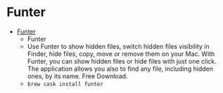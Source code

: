 # Funter
- [Funter](https://nektony.com/products/funter)
  -  Funter
  - Use Funter to show hidden files, switch hidden files visibility in Finder, hide files, copy, move or remove them on your Mac. With Funter, you can show hidden files or hide files with just one click. The application allows you also to find any file, including hidden ones, by its name. Free Download.
  - `brew cask install funter`
